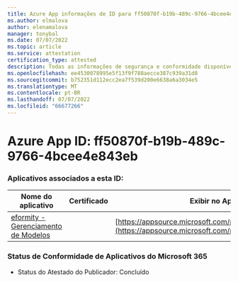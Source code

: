 ```yaml
---
title: Azure App informações de ID para ff50870f-b19b-489c-9766-4bcee4e843eb
ms.author: elmalova
author: elenamalova
manager: tonybal
ms.date: 07/07/2022
ms.topic: article
ms.service: attestation
certification_type: attested
description: Todas as informações de segurança e conformidade disponíveis para ff50870f-b19b-489c-9766-4bcee4e843eb.
ms.openlocfilehash: ee4530078995e5f13f9f788aecce387c939a31d8
ms.sourcegitcommit: b752351d112ecc2ea7f539d200e6638a6a3034e5
ms.translationtype: MT
ms.contentlocale: pt-BR
ms.lasthandoff: 07/07/2022
ms.locfileid: "66677266"
---
```

# <a name="azure-app-id-ff50870f-b19b-489c-9766-4bcee4e843eb"></a>Azure App ID: ff50870f-b19b-489c-9766-4bcee4e843eb


### <a name="apps-associated-with-this-id"></a>Aplicativos associados a esta ID:
| **Nome do aplicativo** | **Certificado** | **Exibir no AppSource** |
|--------------|---------------|-----------------------|
| [eformity - Gerenciamento de Modelos](../forward/WA200003519.md) |  | [https://appsource.microsoft.com/product/office/WA200003519](https://appsource.microsoft.com/product/office/WA200003519) |

### <a name="microsoft-365-app-compliance-status"></a>Status de Conformidade de Aplicativos do Microsoft 365
- Status do Atestado do Publicador: Concluído
